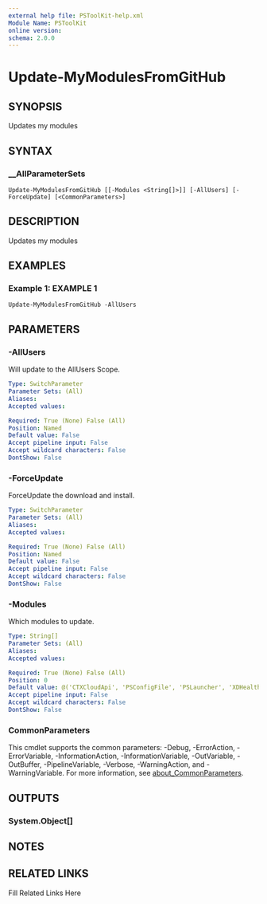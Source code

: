 ```yaml
---
external help file: PSToolKit-help.xml
Module Name: PSToolKit
online version: 
schema: 2.0.0
---
```


# Update-MyModulesFromGitHub

## SYNOPSIS

Updates my modules

## SYNTAX

### __AllParameterSets

```
Update-MyModulesFromGitHub [[-Modules <String[]>]] [-AllUsers] [-ForceUpdate] [<CommonParameters>]
```

## DESCRIPTION

Updates my modules


## EXAMPLES

### Example 1: EXAMPLE 1

```
Update-MyModulesFromGitHub -AllUsers
```








## PARAMETERS

### -AllUsers

Will update to the AllUsers Scope.

```yaml
Type: SwitchParameter
Parameter Sets: (All)
Aliases: 
Accepted values: 

Required: True (None) False (All)
Position: Named
Default value: False
Accept pipeline input: False
Accept wildcard characters: False
DontShow: False
```

### -ForceUpdate

ForceUpdate the download and install.

```yaml
Type: SwitchParameter
Parameter Sets: (All)
Aliases: 
Accepted values: 

Required: True (None) False (All)
Position: Named
Default value: False
Accept pipeline input: False
Accept wildcard characters: False
DontShow: False
```

### -Modules

Which modules to update.

```yaml
Type: String[]
Parameter Sets: (All)
Aliases: 
Accepted values: 

Required: True (None) False (All)
Position: 0
Default value: @('CTXCloudApi', 'PSConfigFile', 'PSLauncher', 'XDHealthCheck', 'PSSysTray', 'PWSHModule', 'PSToolkit', 'PSPackageMan')
Accept pipeline input: False
Accept wildcard characters: False
DontShow: False
```


### CommonParameters

This cmdlet supports the common parameters: -Debug, -ErrorAction, -ErrorVariable, -InformationAction, -InformationVariable, -OutVariable, -OutBuffer, -PipelineVariable, -Verbose, -WarningAction, and -WarningVariable. For more information, see [about_CommonParameters](http://go.microsoft.com/fwlink/?LinkID=113216).

## OUTPUTS

### System.Object[]


## NOTES



## RELATED LINKS

Fill Related Links Here

